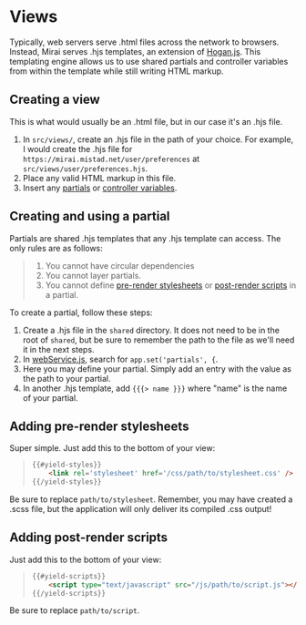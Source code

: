 Views
===

Typically, web servers serve .html files across the network to browsers. Instead, Mirai serves .hjs templates, an extension of [Hogan.js](https://twitter.github.io/hogan.js/). This templating engine allows us to use shared partials and controller variables from within the template while still writing HTML markup.

## Creating a view

This is what would usually be an .html file, but in our case it's an .hjs file.

1. In `src/views/`, create an .hjs file in the path of your choice. For example, I would create the .hjs file for `https://mirai.mistad.net/user/preferences` at `src/views/user/preferences.hjs`.
2. Place any valid HTML markup in this file.
3. Insert any [partials](https://github.com/itsmistad/Mirai/tree/develop/src/views#creating-and-using-a-partial) or [controller variables](https://github.com/itsmistad/Mirai/tree/develop/src/controllers#creating-and-using-controller-variables).

## Creating and using a partial

Partials are shared .hjs templates that any .hjs template can access. The only rules are as follows:
> 1. You cannot have circular dependencies
> 2. You cannot layer partials.
> 3. You cannot define [pre-render stylesheets](https://github.com/itsmistad/Mirai/tree/develop/src/views#adding-pre-render-stylesheets) or [post-render scripts](https://github.com/itsmistad/Mirai/tree/develop/src/views#adding-post-render-scripts) in a partial.

To create a partial, follow these steps:

1. Create a .hjs file in the `shared` directory. It does not need to be in the root of `shared`, but be sure to remember the path to the file as we'll need it in the next steps.
2. In [webService.js](https://github.com/itsmistad/Mirai/blob/develop/src/services/webService.js), search for `app.set('partials', {`.
3. Here you may define your partial. Simply add an entry with the value as the path to your partial.
4. In another .hjs template, add `{{{> name }}}` where "name" is the name of your partial.

## Adding pre-render stylesheets

Super simple. Just add this to the bottom of your view:

> ```html
> {{#yield-styles}}
>     <link rel='stylesheet' href='/css/path/to/stylesheet.css' />
> {{/yield-styles}}
> ```

Be sure to replace `path/to/stylesheet`. Remember, you may have created a .scss file, but the application will only deliver its compiled .css output!

## Adding post-render scripts

Just add this to the bottom of your view:

> ```html
> {{#yield-scripts}}
>     <script type="text/javascript" src="/js/path/to/script.js"></script>
> {{/yield-scripts}}
> ```

Be sure to replace `path/to/script`.
